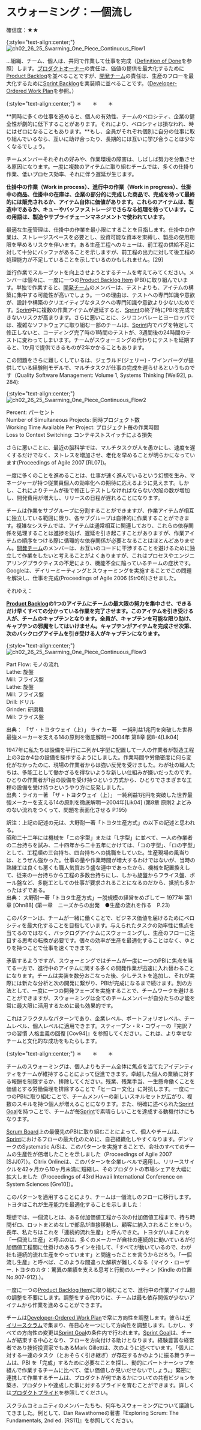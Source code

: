 # スウォーミング：一個流し

確信度：★★

{:style="text-align:center;"}
![ch02_26_25_Swarming_One_Piece_Continuous_Flow1](Images/ch02_26_25_Swarming_One_Piece_Continuous_Flow1.png)

...組織、チーム、個人は、共同で作業して仕事を完成（[Definition of Done](https://sites.google.com/a/scrumplop.org/published-patterns/value-stream/definition-of-done)を参照）します。[プロダクトオーナー](ch02_11_11_Product_Owner.md)​の責任は、価値の提供を最大化するために[Product Backlog](https://sites.google.com/a/scrumplop.org/published-patterns/value-stream/product-backlog)を並べることですが、[開発チーム](ch02_14_14_Development_Team.md)の責任は、生産のフローを最大化するために[Sprint Backlog](https://sites.google.com/a/scrumplop.org/published-patterns/value-stream/sprint-backlog)を実装順に並べることです。（[Developer-Ordered Work Plan](https://sites.google.com/a/scrumplop.org/published-patterns/value-stream/sprint-backlog/developer-ordered-work-plan)を参照。）

{:style="text-align:center;"}
＊　　＊　　＊

**同時に多くの仕事を進めると、個人の有効性、チームのベロシティ、企業の健全性が劇的に低下することがあります。それにより、ベロシティは損なわれ、時にはゼロになることもあります。**もし、全員がそれぞれ個別に自分の仕事に取り組んでいるなら、互いに助け合ったり、長期的には互いに学び合うことは少なくなるでしょう。

チームメンバーそれぞれの好みや、作業環境の障害は、しばしば努力を分散させる原因になります。一度に複数のアイテムに取り組むチームでは、多くの仕掛り作業、低いプロセス効率、それに伴う遅延が生じます。

**仕掛中の作業（Work in process）、進行中の作業（Work in progress）、仕掛中の商品、仕掛中の在庫は、企業の部分的に完成した商品で、完成を待って最終的には販売されるか、アイテム自体に価値があります。これらのアイテムは、製造中であるか、キューやバッファストレージでさらなる処理を待っています。この用語は、製造やサプライチェーンマネジメントで使われています。**

最適な生産管理は、仕掛中の作業を最小限にすることを目指します。仕掛中の作業は、ストレージスペースを必要とし、投資可能な資本を束縛し、製品の使用期限を早めるリスクを伴います。ある生産工程へのキューは、前工程の供給不足に対して十分にバッファがあることを示しますが、前工程の出力に対して後工程の処理能力が不足していることを示しているのかもしれません。[29]

並行作業でスループットを向上させようとするチームを考えてみてください。メンバーは個々に、一度に一つの[Product Backlog Item](https://sites.google.com/a/scrumplop.org/published-patterns/value-stream/product-backlog/product-backlog-item)​ (PBI)に取り組んでいます。単独で作業すると、[開発チーム](ch02_14_14_Development_Team.md)のメンバーは、テストよりも、アイテムの構築に集中する可能性が高いでしょう。一つの理由は、テストへの専門知識や意欲が、設計や構築のクリエイティブなタスクへの専門知識や意欲より少ないためです。​[Sprint](https://sites.google.com/a/scrumplop.org/published-patterns/value-stream/sprint)中に複数の作業アイテムが遅延すると、[Sprint](https://sites.google.com/a/scrumplop.org/published-patterns/value-stream/sprint)の終了時にPBIを完成できないリスクが高まります。さらに悪いことに、シリコンバレーとヨーロッパでは、複雑なソフトウェアに取り組む一部のチームは、[Sprint](https://sites.google.com/a/scrumplop.org/published-patterns/value-stream/sprint)内でバグを特定して修正しないと、コーディング完了時の1時間のテストが、3週間後の24時間のテストに変わってしまいます。チームがスウォーミングの代わりにテストを延期すると、1か月で提供できるものが2年かかることもあります。

この問題をさらに難しくしているは、ジェラルド(ジェリー)・ワインバーグが提供している経験則モデルで、マルチタスクが仕事の完成を遅らせるというものです（Quality Software Management: Volume 1, Systems Thinking [Wei92], p. 284):

{:style="text-align:center;"}
![ch02_26_25_Swarming_One_Piece_Continuous_Flow2](Images/ch02_26_25_Swarming_One_Piece_Continuous_Flow2.png)

Percent: パーセント<br>Number of Simultaneous Projects: 同時プロジェクト数<br>Working Time Available Per Project: プロジェクト毎の作業時間<br>Loss to Context Switching: コンテキストスイッチによる損失

さらに悪いことに、最近の脳科学では、マルチタスクが人を愚かにし、速度を遅くするだけでなく、ストレスを増加させ、老化を早めることが明らかになっています(Proceedings of Agile 2007 [RL07])。

一度に多くのことを進めることは、仕事が速く進んでいるという幻想を生み、マネージャーが持つ従業員個人の効率化への期待に応えるように見えます。しかし、これによりチームが後で修正しテストしなければならない欠陥の数が増加し、開発費用が増大し、リリースの日程が遅れることになります。

チームは作業をサブグループに分割することができますが、作業アイテムが相互に独立している範囲に限り、各サブグループは自律的に作業することができます。複雑なシステムでは、アイテムは通常相互に関連しており、これらの依存関係を処理することは進捗を妨げ、遅延を引き起こすことがありますが、作業アイテムの順序をつける際に循環的な依存関係が必要となることはほとんどありません。[開発チーム](ch02_14_14_Development_Team.md)のメンバーは、お互いのコードに干渉することを避けるために独立して作業をしたいと考えることがよくありますが、これはプロセスやエンジニアリングプラクティスの不足により、機能不全に陥っているチームの症状です。Googleは、デイリーミーティングとスウォーミングを実施することでこの問題を解決し、仕事を完成(Proceedings of Agile 2006 [Str06])させました。

それゆえ：

**[Product Backlog](https://sites.google.com/a/scrumplop.org/published-patterns/value-stream/product-backlog)の1つのアイテムにチームの最大限の努力を集中させ、できるだけ早くすべての分かっている作業を完了させます。このアイテムを引き受ける人が、チームのキャプテンとなります。全員が、キャプテンを可能な限り助け、キャプテンの邪魔をしてはいけません。キャプテンがアイテムを完成させ次第、次のバックログアイテムを引き受ける人がキャプテンになります。**

{:style="text-align:center;"}
![ch02_26_25_Swarming_One_Piece_Continuous_Flow3](Images/ch02_26_25_Swarming_One_Piece_Continuous_Flow3.png)

Part Flow: モノの流れ<br>Lathe: 旋盤<br>Mill: フライス盤<br>Lathe: 旋盤<br>Mill: フライス盤<br>Drill: ドリル<br>Grinder: 研磨機<br>Mill: フライス盤

出典： 「ザ・トヨタウェイ（上）」 ライカー著　ー純利益1兆円を突破した世界最強メーカーを支える14の原則を徹底解明ー2004年 第8章 図8-4[Lik04]

1947年に私たちは設備を平行に二列かL字型に配置して一人の作業者が製造工程上の3台か4台の設備を操作するようにしました。作業時間や労働密度に何ら変化がなかったのに、現場の作業者からは強い反発を受けました。わが社の職人たちは、多能工として働かざるを得ないような新しい仕組みが嫌いだったのです。ひとりの作業者が1台の設備を受け持つという方式から、ひとりでさまざまな工程の設備を受け持つというやり方に反発しました。<br>出典：ライカー著 「ザ・トヨタウェイ（上）」 ー純利益1兆円を突破した世界最強メーカーを支える14の原則を徹底解明ー2004年[Lik04] (第8章 原則2 よどみのない流れをつくって、問題を表面化させる P.195)

訳注：上記の記述の元は、大野耐一著「トヨタ生産方式」の以下の記述と思われる。<br>昭和二十二年には機械を「ニの宇型」または「L字型」に並べて、一人の作業者の二台持ちを試み、二十四年から二十五年にかけては、「コの字型」、「ロの宇型」として、工程順の三台持ち、四台持ちへの挑職をしていた。生産現場の風当りは、とうぜん強かった。仕事の量や作業時間が増大するわけではないが、当時の熟練工は良くも悪くも職人気質おう盛な連中であったから、機械を配置換えして、従来の一台持ちから工程の多数台持ちにし、しかも旋盤からフライス盤、ボール盤など、多能工としての仕事が要求されることになるのだから、抵抗も多かったはずである。<br>出典： 大野耐一著「トヨタ生産方式」ー脱規模の経営をめざしてー 1977年 第1章 [Ohn88] (第一章　ニーズからの出発　●生産の流れを作る　P.23)

このパターンは、チームが一緒に働くことで、ビジネス価値を届けるためにベロシティを最大化することを目指しています。与えられたタスクの効率性に焦点を当てるのではなく、バックログアイテムにスウォーミングし、生産のフローに注目する思考の転換が必要です。個々の効率が生産を最適化することはなく、ゆとりを持つことで仕事を速くできます。

矛盾するようですが、スウォーミングではチームが一度に一つのPBIに焦点を当てる一方で、進行中のアイテムに関する多くの開発作業が迅速に入れ替わることになります。チームは実装を数分おこなった後、少しテストを追加し、それが実際には新たな分析と次の開発に繋がり、PBIが完成になるまで続けます。別の方法として、一度に一つの開発フェーズを実施することで、チームワークを避けることができますが、スウォーミングは全てのチームメンバーが自分たちの才能を常に最大限に活用するために最も効果的です。

これはフラクタルなパターンであり、企業レベル、ポートフォリオレベル、チームレベル、個人レベルに適用できます。スティーブン・R・コヴィーの『完訳 7つの習慣 人格主義の回復 [Cov94]』を参照してください。これは、より幸せなチームと文化的な成功をもたらします。

{:style="text-align:center;"}
＊　　＊　　＊

チームのスウォーミングは、個人よりもチーム全体に焦点を当てたアイデンティティをチームが維持することによって促進できます。卓越した個人の業績に対する報酬を制限するか、排除してください。残業、残業手当、一生懸命働くことを価値とする労働倫理を排除することで「ヒーロー文化」に対抗します。一度に一つのPBIに取り組むことで、チームメンバーの新しいスキルセットが広がり、複数のスキルを持つ個人が増えることになります。また、明確に述べられた​[Sprint Goal](https://sites.google.com/a/scrumplop.org/published-patterns/value-stream/sprint-goal)を持つことで、チームが毎[Sprint](https://sites.google.com/a/scrumplop.org/published-patterns/value-stream/sprint)で素晴らしいことを達成する動機付けにもなります。

 ​[Scrum Board](https://sites.google.com/a/scrumplop.org/published-patterns/value-stream/information-radiator/scrum-board)上の最優先のPBIに取り組むことによって、個人やチームは、[Sprint](https://sites.google.com/a/scrumplop.org/published-patterns/value-stream/sprint)におけるフローの最大化のために、自己組織化しやすくなります。デンマークのSystematic A/Sは、このパターンを実施することで、会社のすべてのチームの生産性が倍増したことを示しました（Proceedings of Agile 2007 [SJJ07]）。Citrix Onlineは、このパターンを企業レベルで適用し、リリースサイクルを42ヶ月から10ヶ月未満に短縮し、そのプロダクトの市場シェアを大幅に拡大しました（Proceedings of 43rd Hawaii International Conference on System Sciences [Gre10]）。

このパターンを適用することにより、チームは一個流しのフローに移行します。トヨタはこれが生産能力を最適化することを示しました：

理想では、一個流しとは、ある付加価値工程から次の付加価値工程まで、待ち時間ゼロ、ロットまとめなしで部品が直接移動し、顧客に納入されることをいう。長年、私たちはこれを「連続的流れ生産」と呼んできた。トヨタがいまこれを「一個流し生産」と呼ぶのは、多くのメーカーが自社の連続的に動いているが付加価値工程間に仕掛けのあるラインを指して、「すべてが動いているので、わが社も連続的流れ生産をやっています」と間違ったことを言うからだろう。「一個流し生産」と呼べば、このような間違った解釈が難しくなる（マイク・ローザー. トヨタのカタ：驚異の業績を支える思考と行動のルーティン (Kindle の位置No.907-912).）。

一度に一つの[Product Backlog Item](https://sites.google.com/a/scrumplop.org/published-patterns/value-stream/product-backlog/product-backlog-item)に取り組むことで、進行中の作業アイテム間の調整を不要にします。調整をする代わりに、チームは最も依存関係が少ないアイテムから作業を進めることができます。

チームは[Developer-Ordered Work Plan](https://sites.google.com/a/scrumplop.org/published-patterns/value-stream/sprint-backlog/developer-ordered-work-plan)で常に方向性を調整します。彼らは[デイリースクラム](ch02_30_29_Daily_Scrum.md)で集まり、毎日心を一つにして方向性を調整します。しかし、すべての方向性の変更は[Sprint Goal](https://sites.google.com/a/scrumplop.org/published-patterns/value-stream/sprint-goal)の条件内で行われます。[Sprint Goal](https://sites.google.com/a/scrumplop.org/published-patterns/value-stream/sprint-goal)は、チームが結束する中心となり、フローを方向付ける助けとなります。経験豊富な経営者であり技術投資家でもあるMark Gillettは、次のように述べています。「個人に対する一連のタスク（とおそらく引き継ぎ）が存在するかのように振る舞うチームは、PBI を「完成」するために必要なことを探し、動的にパートナーシップを組んで作業するチームに比べて、低い価値しか見いだせないでしょう。」緊密に連携して作業するチームは、プロダクトが何であるかについての共有ビジョンを築き、プロダクトや達成した事に対するプライドを育むことができます。詳しくは[プロダクトプライド](ch02_39_38_Product_Pride.md)を参照してください。

スクラムコミュニティのメンバーたちも、何年もスウォーミングについて議論してきました。例として、Dan Rawsthorneの著書『Exploring Scrum: The Fundamentals, 2nd ed. [RS11]』を参照してください。

